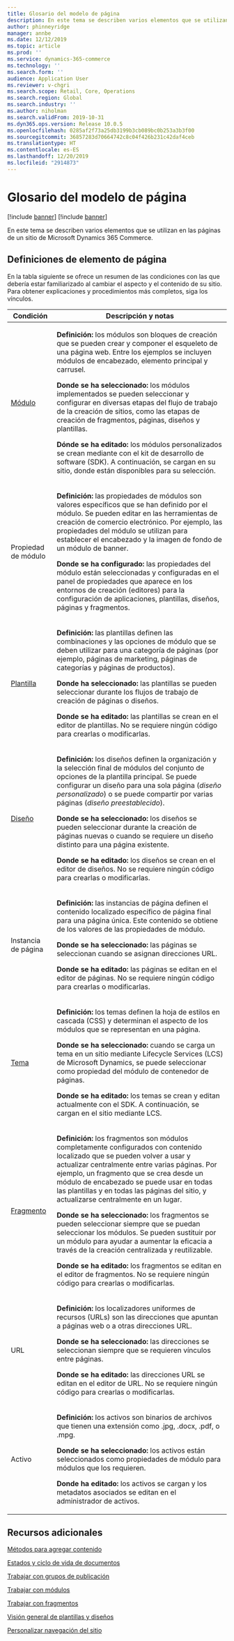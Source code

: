 ```yaml
---
title: Glosario del modelo de página
description: En este tema se describen varios elementos que se utilizan en las páginas de un sitio de Microsoft Dynamics 365 Commerce.
author: phinneyridge
manager: annbe
ms.date: 12/12/2019
ms.topic: article
ms.prod: ''
ms.service: dynamics-365-commerce
ms.technology: ''
ms.search.form: ''
audience: Application User
ms.reviewer: v-chgri
ms.search.scope: Retail, Core, Operations
ms.search.region: Global
ms.search.industry: ''
ms.author: niholman
ms.search.validFrom: 2019-10-31
ms.dyn365.ops.version: Release 10.0.5
ms.openlocfilehash: 0285af2f73a25db3199b3cb089bc0b253a3b3f00
ms.sourcegitcommit: 36857283d70664742c8c04f426b231c42daf4ceb
ms.translationtype: HT
ms.contentlocale: es-ES
ms.lasthandoff: 12/20/2019
ms.locfileid: "2914873"
---
```

# <a name="page-model-glossary"></a>Glosario del modelo de página

[!include [banner](includes/preview-banner.md)]
[!include [banner](includes/banner.md)]

En este tema se describen varios elementos que se utilizan en las páginas de un sitio de Microsoft Dynamics 365 Commerce.

## <a name="page-element-definitions"></a>Definiciones de elemento de página

En la tabla siguiente se ofrece un resumen de las condiciones con las que debería estar familiarizado al cambiar el aspecto y el contenido de su sitio. Para obtener explicaciones y procedimientos más completos, siga los vínculos.

| Condición | Descripción y notas |
|------|-----------------------|
| [Módulo](work-with-modules.md) | <p>**Definición:** los módulos son bloques de creación que se pueden crear y componer el esqueleto de una página web. Entre los ejemplos se incluyen módulos de encabezado, elemento principal y carrusel.</p><p>**Donde se ha seleccionado:** los módulos implementados se pueden seleccionar y configurar en diversas etapas del flujo de trabajo de la creación de sitios, como las etapas de creación de fragmentos, páginas, diseños y plantillas.</p><p>**Dónde se ha editado:** los módulos personalizados se crean mediante con el kit de desarrollo de software (SDK). A continuación, se cargan en su sitio, donde están disponibles para su selección.</p> |
| Propiedad de módulo | <p>**Definición:** las propiedades de módulos son valores específicos que se han definido por el módulo. Se pueden editar en las herramientas de creación de comercio electrónico. Por ejemplo, las propiedades del módulo se utilizan para establecer el encabezado y la imagen de fondo de un módulo de banner.</p><p>**Donde se ha configurado:** las propiedades del módulo están seleccionadas y configuradas en el panel de propiedades que aparece en los entornos de creación (editores) para la configuración de aplicaciones, plantillas, diseños, páginas y fragmentos.</p> |
| [Plantilla](templates-layouts-overview.md) | <p>**Definición:** las plantillas definen las combinaciones y las opciones de módulo que se deben utilizar para una categoría de páginas (por ejemplo, páginas de marketing, páginas de categorías y páginas de productos).</p><p>**Donde ha seleccionado:** las plantillas se pueden seleccionar durante los flujos de trabajo de creación de páginas o diseños.</p><p>**Donde se ha editado:** las plantillas se crean en el editor de plantillas. No se requiere ningún código para crearlas o modificarlas.</p> |
| [Diseño](templates-layouts-overview.md) | <p>**Definición:** los diseños definen la organización y la selección final de módulos del conjunto de opciones de la plantilla principal. Se puede configurar un diseño para una sola página (*diseño personalizado*) o se puede compartir por varias páginas (*diseño preestablecido*).</p><p>**Donde se ha seleccionado:** los diseños se pueden seleccionar durante la creación de páginas nuevas o cuando se requiere un diseño distinto para una página existente.</p><p>**Donde se ha editado:** los diseños se crean en el editor de diseños. No se requiere ningún código para crearlas o modificarlas.</p> |
| Instancia de página | <p>**Definición:** las instancias de página definen el contenido localizado específico de página final para una página única. Este contenido se obtiene de los valores de las propiedades de módulo.</p><p>**Donde se ha seleccionado:** las páginas se seleccionan cuando se asignan direcciones URL.</p><p>**Donde se ha editado:** las páginas se editan en el editor de páginas. No se requiere ningún código para crearlas o modificarlas.</p> |
| [Tema](select-site-theme.md) | <p>**Definición:** los temas definen la hoja de estilos en cascada (CSS) y determinan el aspecto de los módulos que se representan en una página.</p><p>**Donde se ha seleccionado:** cuando se carga un tema en un sitio mediante Lifecycle Services (LCS) de Microsoft Dynamics, se puede seleccionar como propiedad del módulo de contenedor de páginas.</p><p>**Donde se ha editado:** los temas se crean y editan actualmente con el SDK. A continuación, se cargan en el sitio mediante LCS.</p> |
| [Fragmento](work-with-fragments.md) | <p>**Definición:** los fragmentos son módulos completamente configurados con contenido localizado que se pueden volver a usar y actualizar centralmente entre varias páginas. Por ejemplo, un fragmento que se crea desde un módulo de encabezado se puede usar en todas las plantillas y en todas las páginas del sitio, y actualizarse centralmente en un lugar.</p><p>**Donde se ha seleccionado:** los fragmentos se pueden seleccionar siempre que se puedan seleccionar los módulos. Se pueden sustituir por un módulo para ayudar a aumentar la eficacia a través de la creación centralizada y reutilizable.</p><p>**Donde se ha editado:** los fragmentos se editan en el editor de fragmentos. No se requiere ningún código para crearlas o modificarlas.</p> |
| URL | <p>**Definición:** los localizadores uniformes de recursos (URLs) son las direcciones que apuntan a páginas web o a otras direcciones URL.</p><p>**Donde se ha seleccionado:** las direcciones se seleccionan siempre que se requieren vínculos entre páginas.</p><p>**Donde se ha editado:** las direcciones URL se editan en el editor de URL. No se requiere ningún código para crearlas o modificarlas.</p> |
| Activo | <p>**Definición:** los activos son binarios de archivos que tienen una extensión como .jpg, .docx, .pdf, o .mpg.</p><p>**Donde se ha seleccionado:** los activos están seleccionados como propiedades de módulo para módulos que los requieren.</p><p>**Donde ha editado:** los activos se cargan y los metadatos asociados se editan en el administrador de activos.</p> |

## <a name="additional-resources"></a>Recursos adicionales

[Métodos para agregar contenido](add-manage-content.md)

[Estados y ciclo de vida de documentos](document-states-overview.md)

[Trabajar con grupos de publicación](publish-groups.md)

[Trabajar con módulos](work-with-modules.md)

[Trabajar con fragmentos](work-with-fragments.md)

[Visión general de plantillas y diseños](templates-layouts-overview.md)

[Personalizar navegación del sitio](customize-site-navigation.md)
